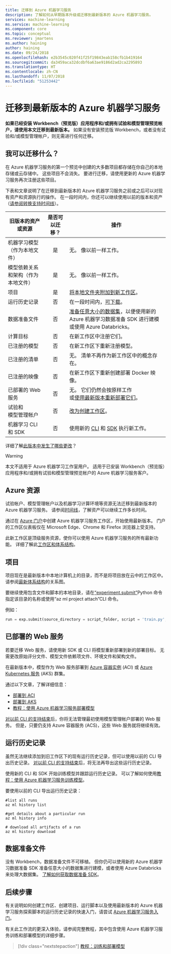 ```yaml
---
title: 迁移到 Azure 机器学习服务
description: 了解如何从早期版本升级或迁移到最新版本的 Azure 机器学习服务。
services: machine-learning
ms.service: machine-learning
ms.component: core
ms.topic: conceptual
ms.reviewer: jmartens
ms.author: haining
author: haining
ms.date: 09/24/2018
ms.openlocfilehash: e2b3545c020f41f25f19843eab158cfb1b419164
ms.sourcegitcommit: da3459aca32dcdbf6a63ae9186d2ad2ca2295893
ms.translationtype: HT
ms.contentlocale: zh-CN
ms.lasthandoff: 11/07/2018
ms.locfileid: "51253442"
---
```

# <a name="migrate-to-the-latest-version-of-azure-machine-learning-service"></a>迁移到最新版本的 Azure 机器学习服务 

**如果已经安装 Workbench（预览版）应用程序和/或拥有试验和模型管理预览帐户，请使用本文迁移到最新版本。**  如果没有安装预览版 Workbench，或者没有试验和/或模型管理帐户，则无需进行任何迁移。

## <a name="what-can-i-migrate"></a>我可以迁移什么？
在 Azure 机器学习服务的第一个预览中创建的大多数项目都存储在你自己的本地存储或云存储中。 这些项目不会消失。 要进行迁移，请使用更新的 Azure 机器学习服务再次注册这些项目。 

下表和文章说明了在迁移到最新版本的 Azure 机器学习服务之前或之后可以对现有资产和资源执行的操作。 在一段时间内，你还可以继续使用以前的版本和资产（[请参阅转换支持时间线](overview-what-happened-to-workbench.md#timeline)）。

|旧版本的资产或资源|是否可以迁移？|操作|
|-----------------|:-------------:|-------------|
|机器学习模型（作为本地文件）|是|无。 像以前一样工作。|
|模型依赖关系和架构（作为本地文件）|是|无。 像以前一样工作。|
|项目|是|[将本地文件夹附加到新工作区](#projects)。|
|运行历史记录|否|在一段时间内，[可下载](#history)。|
|数据准备文件|否|[准备任意大小的数据集](#dataprep)，以便使用新的 Azure 机器学习数据准备 SDK 进行建模或使用 Azure Databricks。|
|计算目标|否|在新工作区中注册它们。|
|已注册的模型|否|在新工作区下重新注册模型。|
|已注册的清单|否|无。 清单不再作为新工作区中的概念存在。|
|已注册的映像|否|在新工作区下重新创建部署 Docker 映像。|
|已部署的 Web 服务|否|无。 它们仍然会按原样工作 <br/>或[使用最新版本重新部署它们](#services)。|
|试验和 <br/>模型管理帐户|否|[改为创建工作区](#resources)。|
|机器学习 CLI 和 SDK|否|使用新的 [CLI](reference-azure-machine-learning-cli.md) 和 [SDK](https://aka.ms/aml-sdk) 执行新工作。|


详细了解[此版本中发生了哪些更改](overview-what-happened-to-workbench.md)？

>[!Warning]
>本文不适用于 Azure 机器学习工作室用户。 适用于已安装 Workbench（预览版）应用程序和/或拥有试验和模型管理预览帐户的 Azure 机器学习服务客户。

<a name="resources"></a>

## <a name="azure-resources"></a>Azure 资源

试验帐户、模型管理帐户以及机器学习计算环境等资源无法迁移到最新版本的 Azure 机器学习服务。 请参阅[时间线](overview-what-happened-to-workbench.md#timeline)，了解资产可以继续工作多长时间。

通过在 [Azure 门户](quickstart-get-started.md)中创建 Azure 机器学习服务工作区，开始使用最新版本。 门户的工作区仪表板仅在 Microsoft Edge、Chrome 和 Firefox 浏览器上受支持。

此新工作区是顶级服务资源，使你可以使用 Azure 机器学习服务的所有最新功能。 详细了解此[工作区和体系结构](concept-azure-machine-learning-architecture.md)。

<a name="projects"></a>

## <a name="projects"></a>项目

项目现在是最新版本中本地计算机上的目录，而不是将项目放在云中的工作区中。 请参阅[最新体系结构](concept-azure-machine-learning-architecture.md)的关系图。 

要继续使用包含文件和脚本的本地目录，请在[“experiment.submit”](https://docs.microsoft.com/python/api/azureml-core/azureml.core.experiment.experiment?view=azure-ml-py)Python 命令指定该目录的名称或使用“az ml project attach”CLI 命令。

例如：
```python
run = exp.submit(source_directory = script_folder, script = 'train.py', run_config = run_config_system_managed)
```

<a name="services"></a>

## <a name="deployed-web-services"></a>已部署的 Web 服务

若要迁移 Web 服务，请使用新 SDK 或 CLI 将模型重新部署到新的部署目标。 无需更改原始评分文件、模型文件依赖项文件、环境文件和架构文件。 

在最新版本中，模型作为 Web 服务部署到 [Azure 容器实例](how-to-deploy-to-aci.md) (ACI) 或 [Azure Kubernetes 服务](how-to-deploy-to-aks.md) (AKS) 群集。 

通过以下文章，了解详细信息：
+ [部署到 ACI](how-to-deploy-to-aci.md)
+ [部署到 AKS](how-to-deploy-to-aks.md)
+ [教程：使用 Azure 机器学习服务部署模型](tutorial-deploy-models-with-aml.md)

[对以前 CLI 的支持结束](overview-what-happened-to-workbench.md#timeline)后，你将无法管理最初使用模型管理帐户部署的 Web 服务。 但是，只要仍支持 Azure 容器服务 (ACS)，这些 Web 服务就将继续有效。

<a name="history"></a>

## <a name="run-history-records"></a>运行历史记录

虽然无法继续添加到旧工作区下的现有运行历史记录，但可以使用以前的 CLI 导出历史记录。 [对以前 CLI 的支持结束](overview-what-happened-to-workbench.md#timeline)后，将无法再导出这些运行历史记录。

使用新的 CLI 和 SDK 开始训练模型并跟踪运行历史记录。 可以了解如何使用[教程：使用 Azure 机器学习服务训练模型](tutorial-train-models-with-aml.md)。

要使用以前的 CLI 导出运行历史记录：

```azurecli
#list all runs
az ml history list

#get details about a particular run
az ml history info

# download all artifacts of a run
az ml history download
```

<a name="dataprep"></a>

## <a name="data-preparation-files"></a>数据准备文件
没有 Workbench，数据准备文件不可移植。 但你仍可以使用新的 Azure 机器学习数据准备 SDK 准备任意大小的数据集进行建模，或者使用 Azure Databricks 来处理大数据集。  [了解如何获取数据准备 SDK](how-to-data-prep.md)。 

## <a name="next-steps"></a>后续步骤

有关说明如何创建工作区、创建项目、运行脚本以及使用最新版本的 Azure 机器学习服务探索脚本的运行历史记录的快速入门，请尝试 [Azure 机器学习服务入门](quickstart-get-started.md)。

有关此工作流的更深入体验，请参阅完整教程，其中包含使用 Azure 机器学习服务训练和部署模型的详细步骤。 

> [!div class="nextstepaction"]
> [教程：训练和部署模型](tutorial-train-models-with-aml.md)
